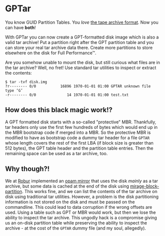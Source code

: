 # GPTar

You know GUID Partition Tables. You *love* [the tape archive format][tar].
Now you can have **both**!

With GPTar you can now create a GPT-formatted disk image which is also a valid tar archive!
Put a partition right after the GPT partition table and you can store your real tar archive data there.
Create more partitions to store elsewhere on the disk for Full Performance™.

Are you somehow unable to mount the disk, but still curious what files are in the tar archive?
Well, no fret!
Use standard tar utilities to inspect or extract the contents:
```
$ tar -tvf disk.img
?r-------- 0/0           16896 1970-01-01 01:00 GPTAR unknown file type ‘G’
-r-------- 0/0              14 1970-01-01 01:00 test.txt
```

## How does this black magic work!?

A GPT formatted disk starts with a so-called "protective" MBR.
Thankfully, tar headers only use the first few hundreds of bytes which would end up in the MBR bootstrap code if merged into a MBR.
So the protective MBR is modified to have as bootstrap code a dummy tar header for a file `GPTAR` whose length covers the rest of the first LBA (if block size is greater than 512 bytes), the GPT table header and the partition table entries.
Then the remaining space can be used as a tar archive, too.

## Why though?!

We at [Robur][robur] implemented an [opam mirror][opam-mirror] that uses the disk *mainly* as a tar archive, but some data is cached at the end of the disk using [mirage-block-partition][mirage-block-partition].
This works fine, and we can list the contents of the tar archive on disk using traditional tar utilities.
However, a problem is the disk partitioning information is not stored on the disk and must be passed on the commandline.
This could lead to data corruption if the wrong offsets are used.
Using a table such as GPT or MBR would work, but then we lose the ability to inspect the tar archive.
This ungodly hack is a compromise giving us an on-disk partition table while preserving the ability to inspect the archive - at the cost of the `GPTAR` dummy file (and my soul, allegedly).

[tar]: https://en.wikipedia.org/wiki/Tar_(computing)
[robur]: https://robur.coop/
[opam-mirror]: https://git.robur.coop/robur/opam-mirror
[mirage-block-partition]: https://github.com/reynir/mirage-block-partition
